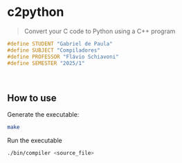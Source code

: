 # c2python

> Convert your C code to Python using a C++ program

```cpp
#define STUDENT "Gabriel de Paula"
#define SUBJECT "Compiladores"
#define PROFESSOR "Flávio Schiavoni"
#define SEMESTER "2025/1"
```

&nbsp;

## How to use

Generate the executable:

```bash
make
```

Run the executable

```bash
./bin/compiler <source_file>
```

